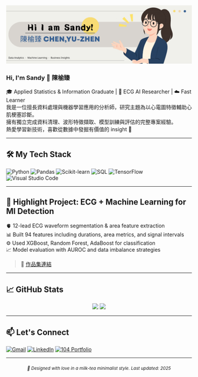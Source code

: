 <!-- 專屬奶茶色簡約風 GitHub README -->

<p align="center">
  <img src="https://raw.githubusercontent.com/Sandyzhen/Sandyzhen/main/4.png" alt="Hi I'm Sandy banner" />
</p>

### Hi, I'm Sandy 👋 陳榆臻

🎓 Applied Statistics & Information Graduate | 🧠 ECG AI Researcher | ☁️ Fast Learner  
我是一位擅長資料處理與機器學習應用的分析師，研究主題為以心電圖特徵輔助心肌梗塞診斷。  
擁有獨立完成資料清理、波形特徵擷取、模型訓練與評估的完整專案經驗。  
熱愛學習新技術，喜歡從數據中發掘有價值的 insight 🌱

---

## 🛠️ My Tech Stack

![Python](https://img.shields.io/badge/Python-F7C9A9?style=for-the-badge&logo=python&logoColor=white)
![Pandas](https://img.shields.io/badge/Pandas-C3A995?style=for-the-badge&logo=pandas&logoColor=white)
![Scikit-learn](https://img.shields.io/badge/Scikit--learn-D9BBA0?style=for-the-badge&logo=scikit-learn&logoColor=white)
![SQL](https://img.shields.io/badge/SQL-A1866F?style=for-the-badge&logo=postgresql&logoColor=white)
![TensorFlow](https://img.shields.io/badge/TensorFlow-F3D1B0?style=for-the-badge&logo=tensorflow&logoColor=white)
![Visual Studio Code](https://img.shields.io/badge/VS%20Code-E9CBA7?style=for-the-badge&logo=visualstudiocode&logoColor=white)

---

## 📌 Highlight Project: ECG + Machine Learning for MI Detection

🫀 12-lead ECG waveform segmentation & area feature extraction  
📊 Built 94 features including durations, area metrics, and signal intervals  
⚙️ Used XGBoost, Random Forest, AdaBoost for classification  
📈 Model evaluation with AUROC and data imbalance strategies

> 🔗 [作品集連結](https://pda.104.com.tw/profile/portfolio/attachment?vno=76eyn9qdd&fileId=upload_1748751767705.pdf)

---

## 📈 GitHub Stats

<div align="center">
  <img src="https://github-readme-stats.vercel.app/api?username=sandygithub&show_icons=true&theme=graywhite&title_color=A1866F&icon_color=A1866F" width="48%" />
  <img src="https://github-readme-streak-stats.herokuapp.com/?user=sandygithub&theme=graywhite&ring=A1866F&fire=A1866F" width="48%" />
</div>

---

## 📫 Let's Connect

[![Gmail](https://img.shields.io/badge/chenyuzhen355@gmail.com-EBC6A4?style=flat-square&logo=gmail&logoColor=white)](mailto:chenyuzhen355@gmail.com)
[![LinkedIn](https://img.shields.io/badge/LinkedIn-C3A995?style=flat-square&logo=linkedin&logoColor=white)](https://www.linkedin.com/in/sandy-chen-profile/)
[![104 Portfolio](https://img.shields.io/badge/104%20Portfolio-F7C9A9?style=flat-square&logo=notion&logoColor=white)](https://pda.104.com.tw/profile/portfolio/attachment?vno=76eyn9qdd&fileId=upload_1748751767705.pdf)

---

<div align="center">
  <sub><i>🧋 Designed with love in a milk-tea minimalist style. Last updated: 2025</i></sub>
</div>
